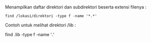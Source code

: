 Menampilkan daftar direktori dan subdirektori beserta extensi filenya :

    find /lokasi/direktori -type f -name '*.*'
    
Contoh untuk melihat direktori /lib :

   find .lib -type f -name '*.*'
    

